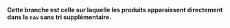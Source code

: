 **Cette branche est celle sur laquelle les produits apparaissent directement dans la `nav` sans tri supplémentaire.**
